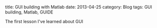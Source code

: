 title: GUI building with Matlab
date: 2013-04-25
category: Blog
tags: GUI building, Matlab, GUIDE

The first lesson I've learned about GUI 
